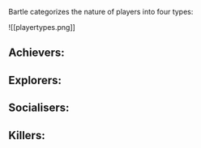 Bartle categorizes the nature of players into four types:

![[playertypes.png]]

## Achievers:

## Explorers:

## Socialisers:

## Killers:
